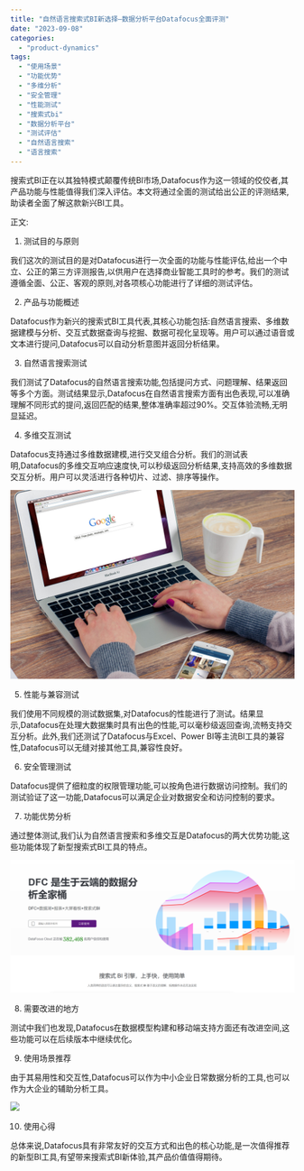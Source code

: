 ```yaml
---
title: "自然语言搜索式BI新选择—数据分析平台Datafocus全面评测"
date: "2023-09-08"
categories: 
  - "product-dynamics"
tags: 
  - "使用场景"
  - "功能优势"
  - "多维分析"
  - "安全管理"
  - "性能测试"
  - "搜索式bi"
  - "数据分析平台"
  - "测试评估"
  - "自然语言搜索"
  - "语言搜索"
---
```


搜索式BI正在以其独特模式颠覆传统BI市场,Datafocus作为这一领域的佼佼者,其产品功能与性能值得我们深入评估。本文将通过全面的测试给出公正的评测结果,助读者全面了解这款新兴BI工具。

正文:

1. 测试目的与原则

我们这次的测试目的是对Datafocus进行一次全面的功能与性能评估,给出一个中立、公正的第三方评测报告,以供用户在选择商业智能工具时的参考。我们的测试遵循全面、公正、客观的原则,对各项核心功能进行了详细的测试评估。

2. 产品与功能概述

Datafocus作为新兴的搜索式BI工具代表,其核心功能包括:自然语言搜索、多维数据建模与分析、交互式数据查询与挖掘、数据可视化呈现等。用户可以通过语音或文本进行提问,Datafocus可以自动分析意图并返回分析结果。

3. 自然语言搜索测试

我们测试了Datafocus的自然语言搜索功能,包括提问方式、问题理解、结果返回等多个方面。测试结果显示,Datafocus在自然语言搜索方面有出色表现,可以准确理解不同形式的提问,返回匹配的结果,整体准确率超过90%。交互体验流畅,无明显延迟。

4. 多维交互测试

Datafocus支持通过多维数据建模,进行交叉组合分析。我们的测试表明,Datafocus的多维交互响应速度快,可以秒级返回分析结果,支持高效的多维数据交互分析。用户可以灵活进行各种切片、过滤、排序等操作。

![](images/1690448480-office-625892-scaled.jpg)

5. 性能与兼容测试

我们使用不同规模的测试数据集,对Datafocus的性能进行了测试。结果显示,Datafocus在处理大数据集时具有出色的性能,可以毫秒级返回查询,流畅支持交互分析。此外,我们还测试了Datafocus与Excel、Power BI等主流BI工具的兼容性,Datafocus可以无缝对接其他工具,兼容性良好。

6. 安全管理测试

Datafocus提供了细粒度的权限管理功能,可以按角色进行数据访问控制。我们的测试验证了这一功能,Datafocus可以满足企业对数据安全和访问控制的要求。

7. 功能优势分析

通过整体测试,我们认为自然语言搜索和多维交互是Datafocus的两大优势功能,这些功能体现了新型搜索式BI工具的特点。

![](images/1686616238-%E5%BE%AE%E4%BF%A1%E6%88%AA%E5%9B%BE_20230512142316.png)

8. 需要改进的地方

测试中我们也发现,Datafocus在数据模型构建和移动端支持方面还有改进空间,这些功能可以在后续版本中继续优化。

9. 使用场景推荐

由于其易用性和交互性,Datafocus可以作为中小企业日常数据分析的工具,也可以作为大企业的辅助分析工具。

![](images/1681183581-GIF-Figure-2-69-Multiple-dashboards-DFC.gif)

10. 使用心得

总体来说,Datafocus具有非常友好的交互方式和出色的核心功能,是一次值得推荐的新型BI工具,有望带来搜索式BI新体验,其产品价值值得期待。
